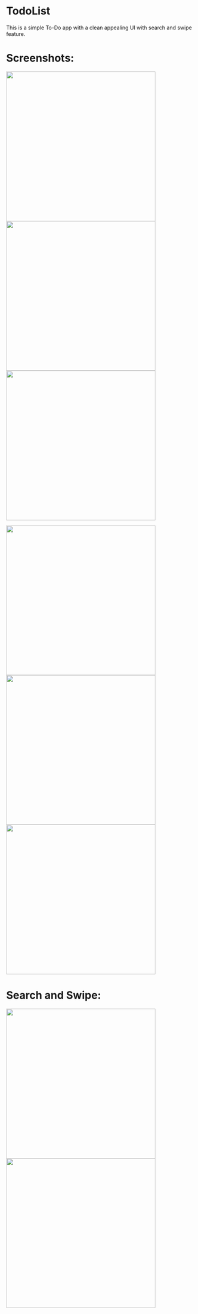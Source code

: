 # TodoList

This is a simple To-Do app with a clean appealing UI with search and swipe feature.

# Screenshots:

 <img src="https://user-images.githubusercontent.com/54947362/102042197-447a1500-3df7-11eb-88dc-4524212c2299.jpeg" height="400">    <img src="https://user-images.githubusercontent.com/54947362/102042646-5f00be00-3df8-11eb-9df3-e43dac5fb1bb.jpeg" height="400">    <img src="https://user-images.githubusercontent.com/54947362/102042648-6031eb00-3df8-11eb-9254-a74130eebfee.jpeg" height="400">
 
  <img src="https://user-images.githubusercontent.com/54947362/102042647-5f995480-3df8-11eb-9806-d0f2836e7c24.jpeg" height="400">    <img src="https://user-images.githubusercontent.com/54947362/102042649-60ca8180-3df8-11eb-921e-44013a58f0fb.jpeg" height="400">    <img src="https://user-images.githubusercontent.com/54947362/102042887-fb2ac500-3df8-11eb-88ed-a1f57fe94812.jpeg" height="400">
  
 # Search and Swipe:
 
 <img src="https://user-images.githubusercontent.com/54947362/102042799-c7e83600-3df8-11eb-93fe-57b96b34e7c7.gif" height="400">    <img src="https://user-images.githubusercontent.com/54947362/102043293-10ecba00-3dfa-11eb-9186-b6a135c6446b.gif" height="400">
